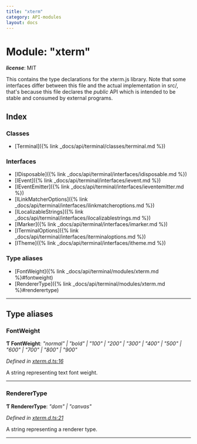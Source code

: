 ```yaml
---
title: "xterm"
category: API-modules
layout: docs
---
```



# Module: "xterm"

*__license__*: MIT

This contains the type declarations for the xterm.js library. Note that some interfaces differ between this file and the actual implementation in src/, that's because this file declares the _public_ API which is intended to be stable and consumed by external programs.

## Index

### Classes

* [Terminal]({% link _docs/api/terminal/classes/terminal.md %})

### Interfaces

* [IDisposable]({% link _docs/api/terminal/interfaces/idisposable.md %})
* [IEvent]({% link _docs/api/terminal/interfaces/ievent.md %})
* [IEventEmitter]({% link _docs/api/terminal/interfaces/ieventemitter.md %})
* [ILinkMatcherOptions]({% link _docs/api/terminal/interfaces/ilinkmatcheroptions.md %})
* [ILocalizableStrings]({% link _docs/api/terminal/interfaces/ilocalizablestrings.md %})
* [IMarker]({% link _docs/api/terminal/interfaces/imarker.md %})
* [ITerminalOptions]({% link _docs/api/terminal/interfaces/iterminaloptions.md %})
* [ITheme]({% link _docs/api/terminal/interfaces/itheme.md %})

### Type aliases

* [FontWeight]({% link _docs/api/terminal/modules/xterm.md %}#fontweight)
* [RendererType]({% link _docs/api/terminal/modules/xterm.md %}#renderertype)

---

## Type aliases

<a id="fontweight"></a>

###  FontWeight

**Ƭ FontWeight**: *"normal" \| "bold" \| "100" \| "200" \| "300" \| "400" \| "500" \| "600" \| "700" \| "800" \| "900"*

*Defined in [xterm.d.ts:16](https://github.com/xtermjs/xterm.js/blob/3.13.0/typings/xterm.d.ts#L16)*

A string representing text font weight.

___
<a id="renderertype"></a>

###  RendererType

**Ƭ RendererType**: *"dom" \| "canvas"*

*Defined in [xterm.d.ts:21](https://github.com/xtermjs/xterm.js/blob/3.13.0/typings/xterm.d.ts#L21)*

A string representing a renderer type.

___

